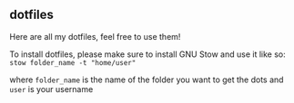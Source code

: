 ## dotfiles
Here are all my dotfiles, feel free to use them!

To install dotfiles, please make sure to install GNU Stow and use it like so:
`stow folder_name -t "home/user"`

where `folder_name` is the name of the folder you want to get the dots and `user` is your username


